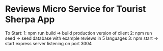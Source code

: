 # Reviews Micro Service for Tourist Sherpa App

To Start: 
  1: npm run build => build production version of client
  2: npm run seed => seed database with example reviews in 5 languages
  3: npm start => start express server listening on port 3004
  
  

